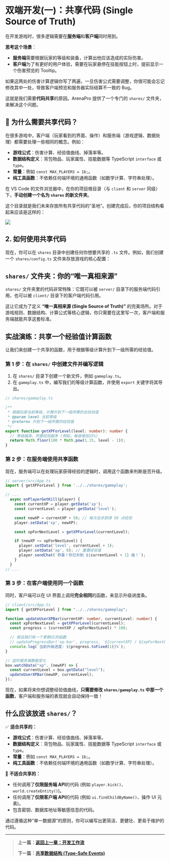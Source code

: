 # 双端开发(一)：共享代码 (Single Source of Truth)

在开发游戏时，很多逻辑需要在**服务端**和**客户端**同时用到。

**思考这个场景**：

- **服务端**需要根据玩家的等级和装备，计算出他应该造成的实际伤害。
- **客户端**为了有更好的用户体验，需要在玩家悬停在技能按钮上时，提前显示一个伤害预览的 Tooltip。

如果这两处的伤害计算逻辑你写了两遍，一旦伤害公式需要调整，你很可能会忘记修改其中一处，导致客户端预览和服务器实际结算不一致的 Bug。

这就是我们需要**代码共享**的原因。ArenaPro 提供了一个专门的 `shares/` 文件夹，来解决这个问题。

## 🤔 为什么需要共享代码？

在很多游戏中，客户端（玩家看到的界面、操作）和服务端（游戏逻辑、数据处理）都需要处理一些相同的概念。例如：

- **游戏公式**：伤害计算、经验值曲线、掉落率等。
- **数据结构定义**：背包物品、玩家属性、技能数据等 TypeScript `interface` 或 `type`。
- **常量**：例如 `const MAX_PLAYERS = 16;`。
- **纯工具函数**：不依赖任何端环境的通用函数（如数学计算、字符串处理）。

在 VS Code 的文件浏览器中，在你的项目根目录（与 `client` 和 `server` 同级）下，**手动创建一个名为 `shares` 的新文件夹**。

这个目录就是我们未来存放所有共享代码的“圣地”。创建完成后，你的项目结构看起来应该是这样的：

![](/QQ20250709-210731.png)

## 2. 如何使用共享代码

现在，你可以在 `shares` 目录中创建任何你想要共享的 `.ts` 文件。例如，我们创建一个 `shares/config.ts` 文件来存放游戏的核心配置：

## `shares/` 文件夹：你的“唯一真相来源”

`shares/` 文件夹里的代码非常特殊：它既可以被 `server/` 目录下的服务端代码引用，也可以被 `client/` 目录下的客户端代码引用。

这让它成为了定义 **“唯一真相来源 (Single Source of Truth)”** 的完美场所。对于游戏规则、数据结构、计算公式等核心逻辑，你只需要在这里写一次，客户端和服务端就能共享这套标准。

## 实战演练：共享一个经验值计算函数

让我们来创建一个共享的函数，用于根据等级计算升到下一级所需的经验值。

### 第 1 步：在 `shares/` 中创建文件并编写逻辑

1.  在 `shares/` 目录下创建一个新文件，例如 `gameplay.ts`。
2.  在 `gameplay.ts` 中，编写我们的等级计算函数，并使用 `export` 关键字将其导出。

```ts
// shares/gameplay.ts

/**
 * 根据玩家当前等级，计算升到下一级所需的总经验值
 * @param level 当前等级
 * @returns 升到下一级所需的经验值
 */
export function getXPForLevel(level: number): number {
  // 等级越高，所需经验越多 (例如，每级增加15%)
  return Math.floor(100 * Math.pow(1.15, level - 1));
}
```

### 第 2 步：在服务端使用共享函数

现在，服务端可以在处理玩家获得经验的逻辑时，调用这个函数来判断是否升级。

```ts
// server/src/App.ts
import { getXPForLevel } from '../../shares/gameplay';

// ...
  async onPlayerGetKill(player) {
    const currentXP = player.getData('xp');
    const currentLevel = player.getData('level');

    const newXP = currentXP + 50; // 每次击杀获得 50 点经验
    player.setData('xp', newXP);

    const xpForNextLevel = getXPForLevel(currentLevel);

    if (newXP >= xpForNextLevel) {
      player.setData('level', currentLevel + 1);
      player.setData('xp', 0); // 重置经验值
      player.sendChat(`恭喜！你已升到 ${currentLevel + 1} 级！`);
    }
  }
// ...
```

### 第 3 步：在客户端使用同一个函数

同时，客户端可以在 UI 界面上调用**完全相同**的函数，来显示升级进度条。

```ts
// client/src/App.ts
import { getXPForLevel } from "../../shares/gameplay";

function updateUserXPBar(currentXP: number, currentLevel: number) {
  const xpForNextLevel = getXPForLevel(currentLevel);
  const progress = (currentXP / xpForNextLevel) * 100;

  // 假设我们有一个更新UI的函数
  // updateProgressBar('xp-bar', progress, `${currentXP} / ${xpForNextLevel}`);
  console.log(`当前升级进度: ${progress.toFixed(1)}%`);
}

// 监听服务端数据变化
box.watchData("xp", (newXP) => {
  const currentLevel = box.getData("level");
  updateUserXPBar(newXP, currentLevel);
});
```

现在，如果将来你想调整经验值曲线，**只需要修改 `shares/gameplay.ts` 中那一个函数**，客户端和服务端的表现就会自动保持一致！

## 什么应该放进 `shares/`？

✅ **适合共享的：**

- **游戏公式**：伤害计算、经验值曲线、掉落率等。
- **数据结构定义**：背包物品、玩家属性、技能数据等 TypeScript `interface` 或 `type`。
- **常量**：例如 `const MAX_PLAYERS = 16;`。
- **纯工具函数**：不依赖任何端环境的通用函数（如数学计算、字符串处理）。

🚫 **不适合共享的：**

- 任何调用了**仅限服务端 API**的代码 (例如 `player.kick()`、`world.createEntity()`)。
- 任何调用了**仅限客户端 API**的代码 (例如 `ui.findChildByName()`、操作 UI 元素)。
- 包含密钥、数据库地址等敏感信息的代码。

通过遵循这种“单一数据源”的原则，你可以编写出更简洁、更健壮、更易于维护的代码。

---

> **上一篇：[返回上一章：开发工作流](../04-development-workflow/index.md)**
>
> **下一篇：[共享数据结构 (Type-Safe Events)](./communicationAgreement.md)**
